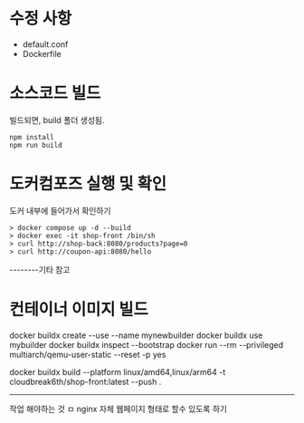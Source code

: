 # 수정 사항
- default.conf
- Dockerfile

# 소스코드 빌드
빌드되면, build 폴더 생성됨.
```
npm install
npm run build
```

# 도커컴포즈 실행 및 확인
도커 내부에 들어가서 확인하기
```
> docker compose up -d --build
> docker exec -it shop-front /bin/sh
> curl http://shop-back:8080/products?page=0 
> curl http://coupon-api:8080/hello
```

--------기타 참고


# 컨테이너 이미지 빌드
docker buildx create --use --name mynewbuilder
docker buildx use mybuilder
docker buildx inspect --bootstrap
docker run --rm --privileged multiarch/qemu-user-static --reset -p yes

docker buildx build --platform linux/amd64,linux/arm64 -t cloudbreak6th/shop-front:latest --push .

-----------------
작업 해야하는 것
ㅁ nginx 자체 웹페이지 형태로 할수 있도록 하기 
